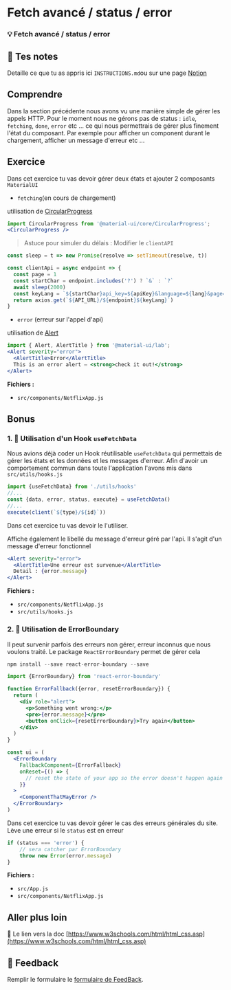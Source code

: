 # Fetch avancé / status / error
### 💡 Fetch avancé / status / error

## 📝 Tes notes

Detaille ce que tu as appris ici `INSTRUCTIONS.md`ou sur une page [Notion](https://go.mikecodeur.com/course-notes-template)

## Comprendre

Dans la section précédente nous avons vu une manière simple de gérer les appels HTTP. Pour le moment nous ne gérons pas de status : `idle`, `fetching`, `done`, `error`  etc ... ce qui nous permettrais de gérer plus finement l'état du composant. Par exemple pour afficher un <Loading> component durant le chargement, afficher un message d'erreur etc ...

## Exercice

Dans cet exercice tu vas devoir gérer deux états et ajouter 2 composants `MaterialUI`

- `fetching`(en cours de chargement)

utilisation de [CircularProgress](https://material-ui.com/components/progress/)

```jsx
import CircularProgress from '@material-ui/core/CircularProgress';
<CircularProgress />
```

> Astuce pour simuler du délais : Modifier le `clientAPI`

```jsx
const sleep = t => new Promise(resolve => setTimeout(resolve, t))

const clientApi = async endpoint => {
  const page = 1
  const startChar = endpoint.includes('?') ? `&` : `?`
  await sleep(2000)
  const keyLang = `${startChar}api_key=${apiKey}&language=${lang}&page=${page}`
  return axios.get(`${API_URL}/${endpoint}${keyLang}`)
}
```

- `error` (erreur sur l'appel d'api)

utilisation de [Alert](https://material-ui.com/components/alert/)

```jsx
import { Alert, AlertTitle } from '@material-ui/lab';
<Alert severity="error">
  <AlertTitle>Error</AlertTitle>
  This is an error alert — <strong>check it out!</strong>
</Alert>
```

**Fichiers :**

- `src/components/NetflixApp.js`

## Bonus

### 1. 🚀 Utilisation d'un Hook `useFetchData`

Nous avions déjà coder un Hook réutilisable `useFetchData` qui permettais de gérer les états et les données et les messages d'erreur. Afin d'avoir un comportement commun dans toute l'application l'avons mis dans `src/utils/hooks.js`

```jsx
import {useFetchData} from './utils/hooks'
//...
const {data, error, status, execute} = useFetchData()
//...
execute(client(`${type}/${id}`))
```

Dans cet exercice tu vas devoir le l'utiliser.

Affiche également le libellé du message d'erreur géré par l'api. Il s'agit d'un message d'erreur fonctionnel

```jsx
<Alert severity="error">
  <AlertTitle>Une erreur est survenue</AlertTitle>
  Detail : {error.message}
</Alert>
```

**Fichiers :**

- `src/components/NetflixApp.js`
- `src/utils/hooks.js`

### 2. 🚀 Utilisation de ErrorBoundary

Il peut survenir parfois des erreurs non gérer, erreur inconnus que nous voulons traité. Le package `ReactErrorBoundary` permet de gérer cela

```jsx
npm install --save react-error-boundary --save
```

```jsx
import {ErrorBoundary} from 'react-error-boundary'

function ErrorFallback({error, resetErrorBoundary}) {
  return (
    <div role="alert">
      <p>Something went wrong:</p>
      <pre>{error.message}</pre>
      <button onClick={resetErrorBoundary}>Try again</button>
    </div>
  )
}

const ui = (
  <ErrorBoundary
    FallbackComponent={ErrorFallback}
    onReset={() => {
      // reset the state of your app so the error doesn't happen again
    }}
  >
    <ComponentThatMayError />
  </ErrorBoundary>
)
```

Dans cet exercice tu vas devoir gérer le cas des erreurs générales du site. Lève une erreur si le `status` est en erreur 

```jsx
if (status === 'error') {
    // sera catcher par ErrorBoundary
    throw new Error(error.message)
}
```

**Fichiers :**

- `src/App.js`
- `src/components/NetflixApp.js`

## Aller plus loin

📑 Le lien vers la doc [https://www.w3schools.com/html/html_css.asp](https://www.w3schools.com/html/html_css.asp)

## 🐜 Feedback

Remplir le formulaire le [formulaire de FeedBack](https://go.mikecodeur.com/cours-react-avis).